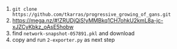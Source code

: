 1. `git clone https://github.com/tkarras/progressive_growing_of_gans.git`
2. https://mega.nz/#!ZRUDjQiS!yMMBkq1CH7ohkU2kmL8a-jc-xJZCyKbkz_oAsE5hobw
3. find `network-snapshot-057891.pkl` and download
4. copy and run `2-exporter.py` as next step